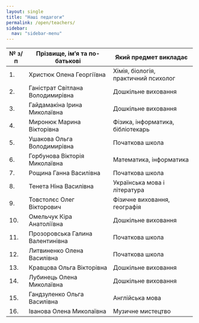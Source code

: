 ```yaml
---
layout: single
title: "Наші педагоги"
permalink: /open/teachers/
sidebar:
  nav: "sidebar-menu"
---
```


| №  з/п | Прізвище, ім’я та по-батькові    | Який предмет викладає                 |
|--------|----------------------------------|---------------------------------------|
| 1.     | Христюк Олена Георгіївна         | Хімія, біологія, практичний психолог  |
| 2.     | Ганістрат Світлана Володимирівна | Дошкільне виховання                   |
| 3.     | Гайдамакіна Ірина Миколаївна     | Дошкільне виховання                   |
| 4.     | Миронюк Марина Вікторівна        | Фізика, інформатика, бібліотекарь
| 5.     | Ушакова Ольга Володимирівна      | Початкова школа                       |
| 6.     | Горбунова Вікторія Миколаївна    | Математика, інформатика               |
| 7.     | Рощина Ганна Василівна           | Початкова школа                       |
| 8.     | Тенета Ніна Василівна            | Українська мова і література          |
| 9.     | Товстолєс Олег Вікторович        | Фізичне виховання, географія          |
| 10.    | Омельчук Кіра Анатоліївна        | Дошкільне виховання                   |
| 11.    | Прозоровська Галина Валентинівна | Початкова школа                       |
| 12.    | Литвиненко Олена Василівна       | Початкова школа                       |
| 13.    | Кравцова Ольга Вікторівна        | Дошкільне виховання                   |
| 14.    | Лубинець Олена Миколаївна        | Дошкільне виховання                   |
| 15.    | Гандзуленко Ольга Василівна      | Англійська мова                       |
| 16.    | Іванова Олена Миколаївна         | Музичне мистецтво                     |




